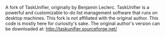 A fork of TaskUnifier, originally by Benjamin Leclerc.
TaskUnifier is a powerful and customizable to-do list management software that runs on desktop machines.
This fork is not affiliated with the original author.
This code is mostly here for curiosity's sake.
The original author's version can be downloaded at: http://taskunifier.sourceforge.net/
